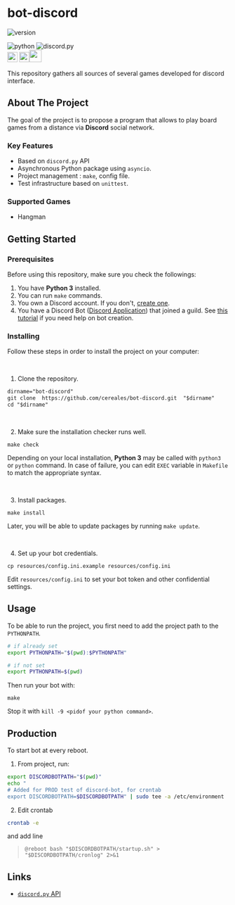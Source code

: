 # bot-discord

![version](https://img.shields.io/badge/version-1.0.0-lightblue)

![python](https://img.shields.io/badge/python-3.8_|_3.9_|_3.10-4584b6)
![discord.py](https://img.shields.io/badge/discord.py-2.3.2-7289da)  \
<img src="https://git-scm.com/images/logos/downloads/Git-Icon-1788C.png" width="23"/> <img src="https://upload.wikimedia.org/wikipedia/commons/thumb/c/c3/Python-logo-notext.svg/165px-Python-logo-notext.svg.png" width="23"/><img src="https://discord.com/assets/f8389ca1a741a115313bede9ac02e2c0.svg" width="28"/>

This repository gathers all sources of several games developed for discord interface.


## About The Project

The goal of the project is to propose a program that allows to play board games from a distance via **Discord** social network.

### Key Features

- Based on `discord.py` API
- Asynchronous Python package using `asyncio`.
- Project management : `make`, config file.
- Test infrastructure based on `unittest`.

### Supported Games

- Hangman


## Getting Started

### Prerequisites

Before using this repository, make sure you check the followings:
1. You have **Python 3** installed.
2. You can run `make` commands.
3. You own a Discord account. If you don't, [create one](https://discord.com/login).
4. You have a Discord Bot ([Discord Application](https://discord.com/developers/applications))
that joined a guild.
See [this tutorial](https://discordpy.readthedocs.io/en/latest/discord.html)
if you need help on bot creation.

### Installing

Follow these steps in order to install the project on your computer:

<br/>

1. Clone the repository.
```txt
dirname="bot-discord"
git clone  https://github.com/cereales/bot-discord.git  "$dirname"
cd "$dirname"
```

<br/>

2. Make sure the installation checker runs well.
```
make check
```
Depending on your local installation, **Python 3** may be called with `python3` or `python` command. In case of failure, you can edit `EXEC` variable in `Makefile` to match the appropriate syntax.

<br/>

3. Install packages.
```
make install
```
Later, you will be able to update packages by running `make update`.

<br/>

4. Set up your bot credentials.
```
cp resources/config.ini.example resources/config.ini
```
Edit `resources/config.ini` to set your bot token and other confidential settings.


## Usage

To be able to run the project, you first need to add the project path to the `PYTHONPATH`.
```sh
# if already set
export PYTHONPATH="$(pwd):$PYTHONPATH"

# if not set
export PYTHONPATH=$(pwd)
```

Then run your bot with:
```
make
```
Stop it with
`kill -9 <pidof your python command>`.


## Production

To start bot at every reboot.


1. From project, run:
```sh
export DISCORDBOTPATH="$(pwd)"
echo "
# Added for PROD test of discord-bot, for crontab
export DISCORDBOTPATH=$DISCORDBOTPATH" | sudo tee -a /etc/environment
```

2. Edit crontab
```sh
crontab -e
```
and add line
> ```
> @reboot bash "$DISCORDBOTPATH/startup.sh" > "$DISCORDBOTPATH/cronlog" 2>&1
> ```


## Links
- [`discord.py` API](https://github.com/Rapptz/discord.py)
